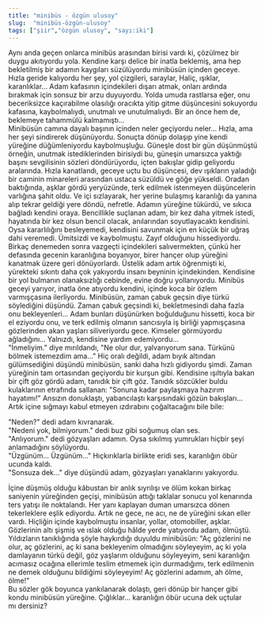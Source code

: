 ```yaml
---
title: "minibüs - özgün ulusoy"
slug:  "minibüs-özgün-ulusoy"
tags: ["şiir","özgün ulusoy", "sayı:iki"]
---
```


Aynı anda geçen onlarca minibüs arasından birisi vardı ki, çözülmez bir
duygu akıtıyordu yola. Kendine karşı delice bir inatla beklemiş, ama hep
bekletilmiş bir adamın kaygıları süzülüyordu minibüsün içinden geceye.
Hızla geride kalıyordu her şey, yol çizgileri, saraylar, Haliç, ışıklar,
karanlıklar... Adam kafasının içindekileri dışarı atmak, onları ardında
bırakmak için sonsuz bir arzu duyuyordu. Yolda umuda rastlarsa eğer, onu
beceriksizce kaçırabilme olasılığı oracıkta yitip gitme düşüncesini
sokuyordu kafasına, kaybolmalıydı, unutmalı ve unutulmalıydı. Bir an
önce hem de, beklemeye tahammülü kalmamıştı...  
Minibüsün camına dayalı başının içinden neler geçiyordu neler... Hızla,
ama her şeyi sindirerek düşünüyordu. Sonuçta dönüp dolaşıp yine kendi
yüreğine düğümleniyordu kaybolmuşluğu. Güneşle dost bir gün düşünmüştü
örneğin, unutmak istediklerinden birisiydi bu, güneşin umarsızca yaktığı
başını sevgilisinin sözleri döndürüyordu, içten bakışlar gidip geliyordu
aralarında. Hızla kanatlandı, geceye uçtu bu düşüncesi, dev ışıkların
yaladığı bir caminin minareleri arasından ustaca süzüldü ve göğe
yükseldi. Oradan baktığında, aşklar gördü yeryüzünde, terk edilmek
istenmeyen düşüncelerin varlığına şahit oldu. Ve içi sızlayarak, her
yerine bulaşmış karanlığı da yanına alıp tekrar geldiği yere döndü,
nefretle. Adamın yüreğine tükürdü, ve sıkıca bağladı kendini oraya.
Bencillikle suçlanan adam, bir kez daha yitmek istedi, hayatında bir kez
olsun bencil olacak, anılarından soyutlayacaktı kendisini. Oysa
kararlılığını besleyemedi, kendisini savunmak için en küçük bir uğraş
dahi veremedi. Ümitsizdi ve kaybolmuştu. Zayıf olduğunu hissediyordu.  
Birkaç denemeden sonra vazgeçti içindekileri salıvermekten, çünkü her
defasında gecenin karanlığına boyanıyor, birer hançer olup yüreğini
kanatmak üzere geri dönüyorlardı. Üstelik adam artık öğrenmişti ki,
yürekteki sıkıntı daha çok yakıyordu insanı beyninin içindekinden.
Kendisine bir yol bulmanın olanaksızlığı cebinde, evine doğru
yollanıyordu. Minibüs geceyi yarıyor, inatla öne atıyordu kendini,
içinde koca bir özlem varmışçasına ilerliyordu. Minibüsün, zaman çabuk
geçsin diye türkü söylediğini düşündü. Zaman çabuk geçsindi ki,
bekletmesindi daha fazla onu bekleyenleri... Adam bunları düşünürken
boğulduğunu hissetti, koca bir el eziyordu onu, ve terk edilmiş olmanın
sancısıyla iş birliği yapmışçasına gözlerinden akan yaşları
siliveriyordu gece. Kimseler görmüyordu ağladığını... Yalnızdı,
kendisine yardım edemiyordu...  
"İnmeliyim." diye mırıldandı, "Ne olur dur, yalvarıyorum sana. Türkünü
bölmek istemezdim ama..." Hiç oralı değildi, adam bıyık altından
gülümsediğini düşündü minibüsün, sanki daha hızlı gidiyordu şimdi. Zaman
yüreğinin tam ortasından geçiyordu bir kurşun gibi. Kendisine ışıltıyla
bakan bir çift göz gördü adam, tanıdık bir çift göz. Tanıdık sözcükler
buldu kulaklarının etrafında sallanan: "Sonuna kadar paylaşmaya hazırım
hayatımı!" Ansızın donuklaştı, yabancılaştı karşısındaki gözün
bakışları...  
Artık içine sığmayı kabul etmeyen ızdırabını çoğaltacağını bile bile:

"Neden?" dedi adam kıvranarak.  
"Nedeni yok, bilmiyorum." dedi buz gibi soğumuş olan ses.  
"Anlıyorum." dedi gözyaşları adamın. Oysa sıkılmış yumrukları hiçbir
şeyi anlamadığını söylüyordu.  
"Üzgünüm... Üzgünüm..." Hıçkırıklarla birlikte eridi ses, karanlığın
öbür ucunda kaldı.  
"Sonsuza dek..." diye düşündü adam, gözyaşları yanaklarını yakıyordu.

İçine düşmüş olduğu kâbustan bir anlık sıyrılışı ve ölüm kokan birkaç
saniyenin yüreğinden geçişi, minibüsün attığı taklalar sonucu yol
kenarında ters yatışı ile noktalandı. Her yanı kaplayan duman umarsızca
dönen tekerleklere eşlik ediyordu. Artık ne gece, ne acı, ne de yüreğini
sıkan eller vardı. Hiçliğin içinde kaybolmuştu insanlar, yollar,
otomobiller, aşklar. Gözlerinin altı şişmiş ve ıslak olduğu hâlde yerde
yatıyordu adam, ölmüştü.  
Yıldızların tanıklığında şöyle haykırdığı duyuldu minibüsün: "Aç
gözlerini ne olur, aç gözlerini, aç ki sana bekleyenim olmadığını
söyleyeyim, aç ki yola damlayanın türkü değil, göz yaşlarım olduğunu
söyleyeyim, seni karanlığın acımasız ocağına ellerimle teslim etmemek
için durmadığımı, terk edilmenin ne demek olduğunu bildiğimi söyleyeyim!
Aç gözlerini adamım, ah ölme, ölme!"  
Bu sözler gök boyunca yankılanarak dolaştı, geri dönüp bir hançer gibi
kondu minibüsün yüreğine. Çığlıklar... karanlığın öbür ucuna dek uçtular
mı dersiniz?

